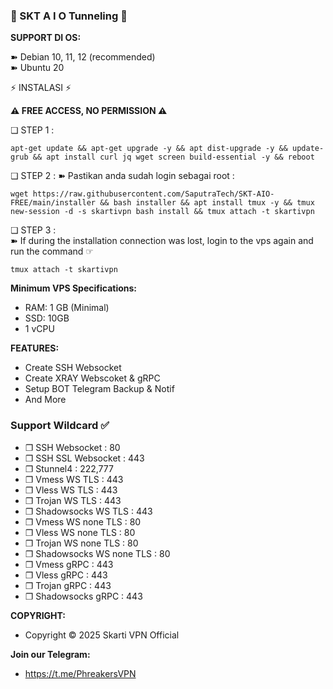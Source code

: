 ### **📣 SKT  A I O  Tunneling 📣**

**SUPPORT DI OS:**
  
➽ Debian 10, 11, 12 (recommended)   
➽ Ubuntu 20

⚡️ INSTALASI ⚡️     

**⚠️ FREE ACCESS, NO PERMISSION ⚠️**

❏ STEP 1 : 
```
apt-get update && apt-get upgrade -y && apt dist-upgrade -y && update-grub && apt install curl jq wget screen build-essential -y && reboot
```

❏ STEP 2 : 
➽ Pastikan anda sudah login sebagai root :   
``` 
wget https://raw.githubusercontent.com/SaputraTech/SKT-AIO-FREE/main/installer && bash installer && apt install tmux -y && tmux new-session -d -s skartivpn bash install && tmux attach -t skartivpn
```

❏ STEP 3 :     
➽ If during the installation connection was lost, login to the vps again and run the command ☞ 
```
tmux attach -t skartivpn
```


**Minimum VPS Specifications:**
- RAM: 1 GB (Minimal)
- SSD: 10GB
- 1 vCPU

**FEATURES:**
- Create SSH Websocket
- Create XRAY Webscoket & gRPC
- Setup BOT Telegram Backup & Notif
- And More

### Support Wildcard ✅

- ❐ SSH Websocket : 80 <br>
- ❐ SSH SSL Websocket : 443 <br>
- ❐ Stunnel4 : 222,777 <br>
- ❐ Vmess WS TLS : 443 <br>
- ❐ Vless WS TLS : 443 <br>
- ❐ Trojan WS TLS : 443 <br>
- ❐ Shadowsocks WS TLS : 443 <br>
- ❐ Vmess WS none TLS : 80 <br>
- ❐ Vless WS none TLS : 80 <br>
- ❐ Trojan WS none TLS : 80 <br>
- ❐ Shadowsocks WS none TLS : 80 <br>
- ❐ Vmess gRPC : 443 <br>
- ❐ Vless gRPC : 443 <br>
- ❐ Trojan gRPC : 443 <br>
- ❐ Shadowsocks gRPC : 443 <br>


**COPYRIGHT:**
- Copyright © 2025 Skarti VPN Official 

**Join our Telegram:**
- https://t.me/PhreakersVPN
